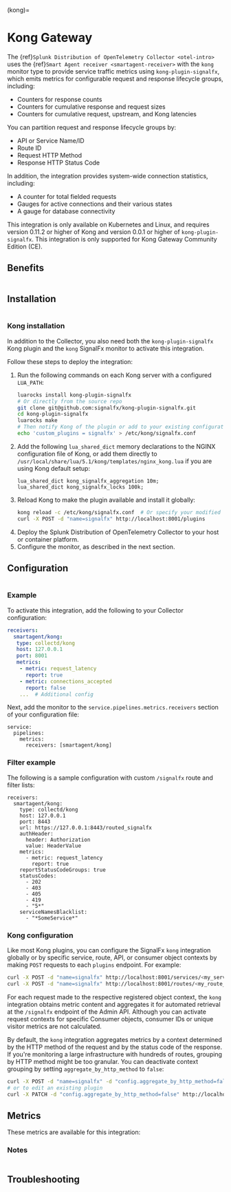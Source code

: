 (kong)=

# Kong Gateway

<meta name="description" content="Use this Splunk Observability Cloud integration for the Kong monitor. See benefits, install, configuration, and metrics">

The {ref}`Splunk Distribution of OpenTelemetry Collector <otel-intro>` uses the {ref}`Smart Agent receiver <smartagent-receiver>` with the `kong` monitor type to provide service traffic metrics using `kong-plugin-signalfx`, which emits metrics for configurable request and response lifecycle groups, including:

* Counters for response counts
* Counters for cumulative response and request sizes
* Counters for cumulative request, upstream, and Kong latencies

You can partition request and response lifecycle groups by:

* API or Service Name/ID
* Route ID
* Request HTTP Method
* Response HTTP Status Code

In addition, the integration provides system-wide connection statistics, including:

* A counter for total fielded requests
* Gauges for active connections and their various states
* A gauge for database connectivity

This integration is only available on Kubernetes and Linux, and requires version 0.11.2 or higher of Kong and version 0.0.1 or higher of `kong-plugin-signalfx`. This integration is only supported for Kong Gateway Community Edition (CE). 

## Benefits

```{include} /_includes/benefits.md
```

## Installation

```{include} /_includes/collector-installation-linux.md
```

### Kong installation

In addition to the Collector, you also need both the `kong-plugin-signalfx` Kong plugin and the `kong` SignalFx monitor to activate this integration.

Follow these steps to deploy the integration:

1. Run the following commands on each Kong server with a configured `LUA_PATH`:
    ```sh
    luarocks install kong-plugin-signalfx
    # Or directly from the source repo
    git clone git@github.com:signalfx/kong-plugin-signalfx.git
    cd kong-plugin-signalfx
    luarocks make
    # Then notify Kong of the plugin or add to your existing configuration file
    echo 'custom_plugins = signalfx' > /etc/kong/signalfx.conf
    ```
2. Add the following `lua_shared_dict` memory declarations to the NGINX configuration file of Kong, or add them directly to `/usr/local/share/lua/5.1/kong/templates/nginx_kong.lua` if you are using Kong default setup:
    ```
    lua_shared_dict kong_signalfx_aggregation 10m;
    lua_shared_dict kong_signalfx_locks 100k;
    ```
3. Reload Kong to make the plugin available and install it globally:
    ```sh
    kong reload -c /etc/kong/signalfx.conf  # Or specify your modified configuration file
    curl -X POST -d "name=signalfx" http://localhost:8001/plugins
    ```
4. Deploy the Splunk Distribution of OpenTelemetry Collector to your host or container platform.
5. Configure the monitor, as described in the next section.

## Configuration

```{include} /_includes/configuration.md
```

### Example

To activate this integration, add the following to your Collector configuration:

```yaml
receivers:
  smartagent/kong:
   type: collectd/kong
   host: 127.0.0.1
   port: 8001
   metrics:
    - metric: request_latency
      report: true
    - metric: connections_accepted
      report: false
    ...  # Additional config  
```

Next, add the monitor to the `service.pipelines.metrics.receivers` section of your configuration file:

```
service:
  pipelines:
    metrics:
      receivers: [smartagent/kong]
```

### Filter example

The following is a sample configuration with custom `/signalfx` route and filter lists:

```
receivers:
  smartagent/kong:
    type: collectd/kong
    host: 127.0.0.1
    port: 8443
    url: https://127.0.0.1:8443/routed_signalfx
    authHeader:
      header: Authorization
      value: HeaderValue
    metrics:
      - metric: request_latency
        report: true
    reportStatusCodeGroups: true
    statusCodes:
      - 202
      - 403
      - 405
      - 419
      - "5*"
    serviceNamesBlacklist:
      - "*SomeService*"
```

### Kong configuration

Like most Kong plugins, you can configure the SignalFx `kong` integration globally or by specific service, route, API, or
consumer object contexts by making `POST` requests to each `plugins` endpoint. For example:

```sh
curl -X POST -d "name=signalfx" http://localhost:8001/services/<my_service>/plugins
curl -X POST -d "name=signalfx" http://localhost:8001/routes/<my_route_id>/plugins
```

For each request made to the respective registered object context, the `kong` integration obtains metric content 
and aggregates it for automated retrieval at the `/signalfx` endpoint of the Admin API. Although you can activate request 
contexts for specific Consumer objects, consumer IDs or unique visitor metrics are not calculated.

By default, the `kong` integration aggregates metrics by a context determined by the HTTP method of the request and by 
the status code of the response. If you're monitoring a large infrastructure with hundreds of routes, grouping by HTTP 
method might be too granular. You can deactivate context grouping by setting `aggregate_by_http_method` to `false`:

```sh
curl -X POST -d "name=signalfx" -d "config.aggregate_by_http_method=false" http://localhost:8001/plugins
# or to edit an existing plugin
curl -X PATCH -d "config.aggregate_by_http_method=false" http://localhost:8001/plugins/<sfx_plugin_id>
```

## Metrics

These metrics are available for this integration:

<div class="metrics-yaml" url="https://raw.githubusercontent.com/signalfx/splunk-otel-collector/main/internal/signalfx-agent/pkg/monitors/collectd/kong/metadata.yaml"></div>

### Notes

```{include} /_includes/metric-defs.md
```

## Troubleshooting

```{include} /_includes/troubleshooting.md
```

